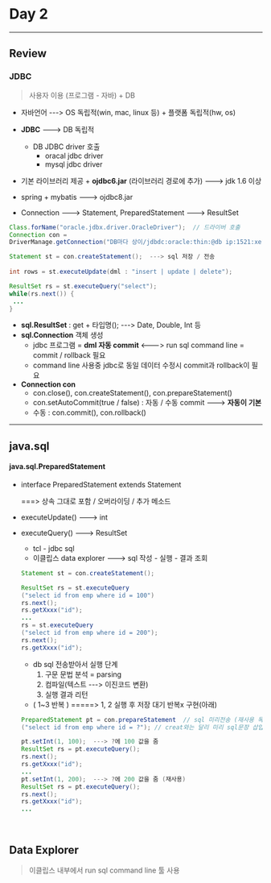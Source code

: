 # Day 2



---

## Review



### JDBC

> 사용자 이용 (프로그램 - 자바) + DB

- 자바언어  ---> OS 독립적(win, mac, linux 등) + 플랫폼 독립적(hw, os)
- **JDBC**  ---> DB 독립적
  - DB JDBC driver 호출
    - oracal jdbc driver
    - mysql jdbc driver

- 기본 라이브러리 제공 + **ojdbc6.jar** (라이브러리 경로에 추가) ---> jdk 1.6 이상
- spring + mybatis  ---> ojdbc8.jar
- Connection  ---> Statement, PreparedStatement  --->  ResultSet

```java
Class.forName("oracle.jdbx.driver.OracleDriver");  // 드라이버 호출
Connection con =
DriverManage.getConnection("DB마다 상이/jdbdc:oracle:thin:@db ip:1521:xe", "계정", "암호");

Statement st = con.createStatement();  ---> sql 저장 / 전송
    
int rows = st.executeUpdate(dml : "insert | update | delete");

ResultSet rs = st.executeQuery("select");
while(rs.next()) {
 ...   
}
```

- **sql.ResultSet** : get + 타입명();  ---> Date, Double, Int 등
- **sql.Connection** 객체 생성
  - jdbc 프로그램 = **dml 자동 commit**  <--->  run sql command line = commit /  rollback 필요
  - command line 사용중 jdbc로 동일 데이터 수정시 commit과 rollback이 필요
- **Connection con**
  - con.close(),  con.createStatement(),   con.prepareStatement()
  - con.setAutoCommit(true / false) : 자동 / 수동 commit  ---> **자동이 기본**
  - 수동 : con.commit(),  con.rollback()





---



## java.sql



#### java.sql.PreparedStatement

- interface PreparedStatement extends Statement

  ===> 상속 그대로 포함 / 오버라이딩 / 추가 메소드

- executeUpdate()  ---> int

- executeQuery()  ---> ResultSet

  - tcl - jdbc sql
  - 이클립스 data explorer  ---> sql 작성 - 실행 - 결과 조회

  ```java
  Statement st = con.createStatement();
  
  ResultSet rs = st.executeQuery
  ("select id from emp where id = 100")
  rs.next();
  rs.getXxxx("id");
  ...
  rs = st.executeQuery
  ("select id from emp where id = 200");
  rs.next();
  rs.getXxxx("id");
  ```

  - db sql 전송받아서 실행 단계
    1. 구문 문법 분석 = parsing
    2.  컴파일(텍스트 ---> 이진코드 변환)
    3.  실행 결과 리턴
  -  ( 1~3 반복 )  =====> 1, 2 실행 후 저장 대기 반복x 구현(아래)

  ```java
  PreparedStatement pt = con.prepareStatement  // sql 미리전송 (재사용 목적)
  ("select id from emp where id = ?"); // creat와는 달리 미리 sql문장 삽입
  
  pt.setInt(1, 100);  ---> ?에 100 값을 줌
  ResultSet rs = pt.executeQuery();
  rs.next();
  rs.getXxxx("id");
  ...
  pt.setInt(1, 200);  ---> ?에 200 값을 줌 (재사용)
  ResultSet rs = pt.executeQuery();
  rs.next();
  rs.getXxxx("id");
  ...
  ```

  

​     



## Data Explorer

> 이클립스 내부에서 run sql command line 툴 사용

































































